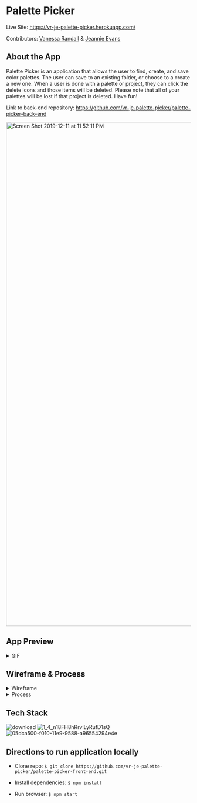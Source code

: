 # Palette Picker

Live Site: https://vr-je-palette-picker.herokuapp.com/

Contributors: [Vanessa Randall](https://github.com/vrandall66) & [Jeannie Evans](https://github.com/jmevans0211)

## About the App
Palette Picker is an application that allows the user to find, create, and save color palettes. The user can save to an existing folder, or choose to a create a new one. When a user is done with a palette or project, they can click the delete icons and those items will be deleted. Please note that all of your palettes will be lost if that project is deleted. Have fun!

Link to back-end repository: https://github.com/vr-je-palette-picker/palette-picker-back-end

<img width="1372" alt="Screen Shot 2019-12-11 at 11 52 11 PM" src="https://user-images.githubusercontent.com/48900496/70689408-6d5e4c00-1c71-11ea-96ba-6267537228d1.png">

## App Preview
<details>
  <summary>GIF</summary>
  
![palettepickerreadme](https://user-images.githubusercontent.com/48900496/70690185-60425c80-1c73-11ea-935d-0ca71284ab28.gif)

</details>


## Wireframe & Process
<details>
  <summary>Wireframe</summary>
![IMG_2569](https://user-images.githubusercontent.com/48900496/70728626-023b6680-1cbf-11ea-989f-57071f2fe737.JPG)
</details>


<details>
  <summary>Process</summary>
    We worked as a team, pairing and collaborating often. We began our process by wireframing and then built our backend in Node.js. While programming the backend, we set up continuous integration and deployed to heroku. After building the backend we revised our wireframe and dove into building out the front end in React. Finally, we deployed our frontend to heroku, making our application fully usable on a live site.
  
  #### Project Board
  https://github.com/orgs/vr-je-palette-picker/projects/1
</details>


## Tech Stack

![download](https://user-images.githubusercontent.com/48900496/70728477-b5579000-1cbe-11ea-9faf-0bad3fa948a2.png)
![1_4_n18FH8hRrvlLyRufD1sQ](https://user-images.githubusercontent.com/48900496/70728479-b5579000-1cbe-11ea-97b3-a41d087a4532.png)
![05dca500-f010-11e9-9588-a96554294e4e](https://user-images.githubusercontent.com/48900496/70728480-b5579000-1cbe-11ea-8e2d-5726d6e9fc0b.png)


## Directions to run application locally

- Clone repo: `$ git clone https://github.com/vr-je-palette-picker/palette-picker-front-end.git`

- Install dependencies: `$ npm install`

- Run browser: `$ npm start`
